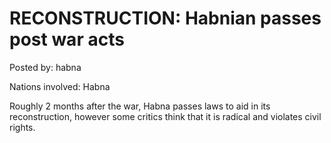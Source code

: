 # RECONSTRUCTION: Habnian passes post war acts

Posted by: habna

Nations involved: Habna

Roughly 2 months after the war, Habna passes laws to aid in its reconstruction, however some critics think that it is radical and violates civil rights.